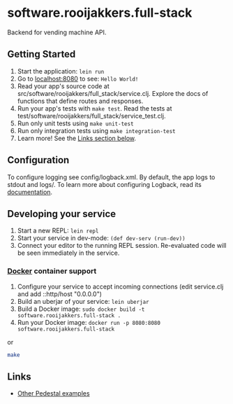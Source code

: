 # software.rooijakkers.full-stack

Backend for vending machine API.

## Getting Started

1. Start the application: `lein run`
1. Go to [localhost:8080](http://localhost:8080/) to see: `Hello World!`
1. Read your app's source code at src/software/rooijakkers/full_stack/service.clj. Explore the docs of functions
   that define routes and responses.
1. Run your app's tests with `make test`. Read the tests at test/software/rooijakkers/full_stack/service_test.clj.
1. Run only unit tests using `make unit-test`
1. Run only integration tests using `make integration-test`
1. Learn more! See the [Links section below](#links).

## Configuration

To configure logging see config/logback.xml. By default, the app logs to stdout and logs/.
To learn more about configuring Logback, read its [documentation](http://logback.qos.ch/documentation.html).

## Developing your service

1. Start a new REPL: `lein repl`
1. Start your service in dev-mode: `(def dev-serv (run-dev))`
1. Connect your editor to the running REPL session.
   Re-evaluated code will be seen immediately in the service.

### [Docker](https://www.docker.com/) container support

1. Configure your service to accept incoming connections (edit service.clj and add  ::http/host "0.0.0.0")
1. Build an uberjar of your service: `lein uberjar`
1. Build a Docker image: `sudo docker build -t software.rooijakkers.full-stack .`
1. Run your Docker image: `docker run -p 8080:8080 software.rooijakkers.full-stack`

or

```sh
make
```

## Links
* [Other Pedestal examples](http://pedestal.io/samples)
